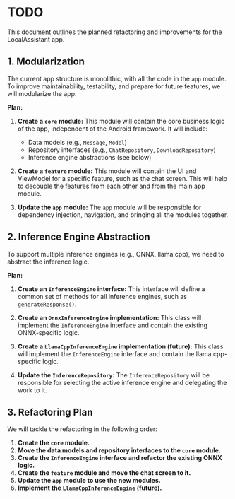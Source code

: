 # TODO

This document outlines the planned refactoring and improvements for the LocalAssistant app.

## 1. Modularization

The current app structure is monolithic, with all the code in the `app` module. To improve maintainability, testability, and prepare for future features, we will modularize the app.

**Plan:**

1.  **Create a `core` module:** This module will contain the core business logic of the app, independent of the Android framework. It will include:
    *   Data models (e.g., `Message`, `Model`)
    *   Repository interfaces (e.g., `ChatRepository`, `DownloadRepository`)
    *   Inference engine abstractions (see below)

2.  **Create a `feature` module:** This module will contain the UI and ViewModel for a specific feature, such as the chat screen. This will help to decouple the features from each other and from the main app module.

3.  **Update the `app` module:** The `app` module will be responsible for dependency injection, navigation, and bringing all the modules together.

## 2. Inference Engine Abstraction

To support multiple inference engines (e.g., ONNX, llama.cpp), we need to abstract the inference logic.

**Plan:**

1.  **Create an `InferenceEngine` interface:** This interface will define a common set of methods for all inference engines, such as `generateResponse()`.

2.  **Create an `OnnxInferenceEngine` implementation:** This class will implement the `InferenceEngine` interface and contain the existing ONNX-specific logic.

3.  **Create a `LlamaCppInferenceEngine` implementation (future):** This class will implement the `InferenceEngine` interface and contain the llama.cpp-specific logic.

4.  **Update the `InferenceRepository`:** The `InferenceRepository` will be responsible for selecting the active inference engine and delegating the work to it.

## 3. Refactoring Plan

We will tackle the refactoring in the following order:

1.  **Create the `core` module.**
2.  **Move the data models and repository interfaces to the `core` module.**
3.  **Create the `InferenceEngine` interface and refactor the existing ONNX logic.**
4.  **Create the `feature` module and move the chat screen to it.**
5.  **Update the `app` module to use the new modules.**
6.  **Implement the `LlamaCppInferenceEngine` (future).**

